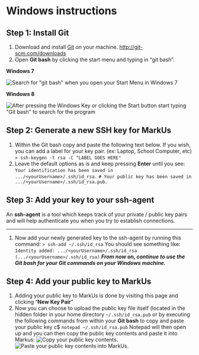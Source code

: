 # Windows instructions
## Step 1: Install Git

1. Download and install [Git](https://git-scm.com/) on your machine. http://git-scm.com/downloads
2. Open **Git bash** by clicking the start menu and typing in “git bash”.

**Windows 7**

![Search for "git bash" when you open your Start Menu in Windows 7](http://alexgrenier.ca/MarkUs/3.png)

**Windows 8**

![After pressing the Windows Key or clicking the Start button start typing "Git bash" to search for the program](http://alexgrenier.ca/MarkUs/4.png)

## Step 2: Generate a new SSH key for MarkUs
1. Within the Git bash copy and paste the following text below. If you wish, you can add a label for your key pair. (ex: Laptop, School Computer, etc)
`> ssh-keygen -t rsa -C "LABEL GOES HERE"`
2. Leave the default options as is and keep pressing **Enter** until you see:
`Your identification has been saved in .../<yourUsername>/.ssh/id_rsa.`
`# Your public key has been saved in .../<yourUsername>/.ssh/id_rsa.pub.`

## Step 3: Add your key to your ssh-agent

An **ssh-agent** is a tool which keeps track of your private / public key pairs and will help authenticate you when you try to establish connections.
___
1. Now add your newly generated key to the ssh-agent by running this command:
`> ssh-add ~/.ssh/id_rsa`
You should see something like:
`Identity added: .../<yourUsername>/.ssh/id_rsa`
`(.../<yourUsername>/.ssh/id_rsa)`
_**From now on, continue to use the Git bash for your Git commands on your Windows machine.**_

## Step 4: Add your public key to MarkUs

1. Adding your public key to MarkUs is done by visiting this page and clicking “**New Key Pair**”
2. Now you can choose to upload the public key file itself (located in the hidden folder in your home directory `~/.ssh/id_rsa.pub` or by executing the following commands from within your **Git bash** to copy and paste your public key c$
`notepad ~/.ssh/id_rsa.pub`
Notepad will then open up and you can then copy the public key contents and paste it into Markus:
![Copy your public key contents.](http://alexgrenier.ca/MarkUs/5.png)
![Paste your public key contents into MarkUs.](http://alexgrenier.ca/MarkUs/6.png)
